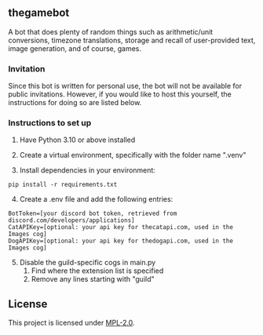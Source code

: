 ## thegamebot
A bot that does plenty of random things such as arithmetic/unit conversions,
timezone translations, storage and recall of user-provided text, image generation,
and of course, games.

### Invitation

Since this bot is written for personal use, the bot will not be available
for public invitations. However, if you would like to host this yourself,
the instructions for doing so are listed below.

### Instructions to set up

1. Have Python 3.10 or above installed

2. Create a virtual environment, specifically with the folder name ".venv"

3. Install dependencies in your environment:

```shell
pip install -r requirements.txt
```

4. Create a .env file and add the following entries:

```
BotToken=[your discord bot token, retrieved from discord.com/developers/applications]
CatAPIKey=[optional: your api key for thecatapi.com, used in the Images cog]
DogAPIKey=[optional: your api key for thedogapi.com, used in the Images cog]
```

5. Disable the guild-specific cogs in main.py
    1. Find where the extension list is specified
    2. Remove any lines starting with "guild"

## License
This project is licensed under [MPL-2.0](https://choosealicense.com/licenses/mpl-2.0/).
